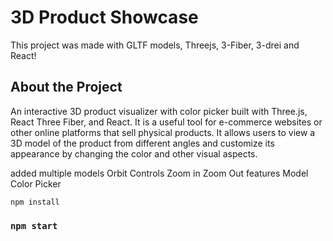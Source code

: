 # 3D Product Showcase

This project was made with GLTF models, Threejs, 3-Fiber, 3-drei and React!

## About the Project

An interactive 3D product visualizer with color picker built with Three.js, React Three Fiber, and React. It is a useful tool for e-commerce websites or other online platforms that sell physical products. It allows users to view a 3D model of the product from different angles and customize its appearance by changing the color and other visual aspects.

added multiple models
Orbit Controls
Zoom in Zoom Out features
Model Color Picker



`npm install`

### `npm start`
